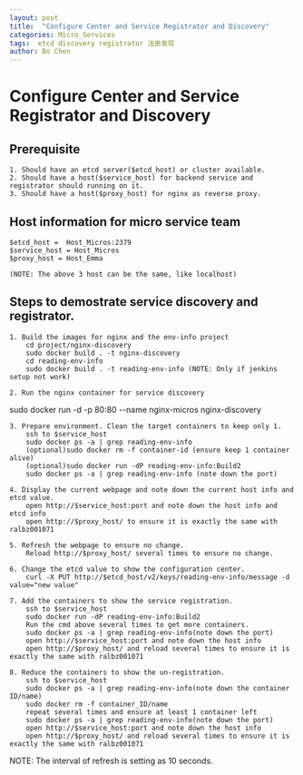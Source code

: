 ```yaml
---
layout: post
title:  "Configure Center and Service Registrator and Discovery"
categories: Micro_Services
tags:  etcd discovery registrator 注册发现
author: Bo Chen
---
```

# Configure Center and Service Registrator and Discovery

## Prerequisite

    1. Should have an etcd server($etcd_host) or cluster available.		
    2. Should have a host($service_host) for backend service and registrator should running on it.	
    3. Should have a host($proxy_host) for nginx as reverse proxy.

## Host information for micro service team

    $etcd_host =  Host_Micros:2379
    $service_host = Host_Micros
    $proxy_host = Host_Emma

    (NOTE: The above 3 host can be the same, like localhost)

## Steps to demostrate service discovery and registrator.

    1. Build the images for nginx and the env-info project  
        cd project/nginx-discovery
        sudo docker build . -t nginx-discovery  
        cd reading-env-info
        sudo docker build . -t reading-env-info (NOTE: Only if jenkins setup not work)

    2. Run the nginx container for service discovery
sudo docker run -d -p 80:80 --name nginx-micros nginx-discovery

    3. Prepare environment. Clean the target containers to keep only 1.
        ssh to $service_host
        sudo docker ps -a | grep reading-env-info
        (optional)sudo docker rm -f container-id (ensure keep 1 container alive)
        (optional)sudo docker run -dP reading-env-info:Build2
        sudo docker ps -a | grep reading-env-info (note down the port)

    4. Display the current webpage and note down the current host info and etcd value.
        open http://$service_host:port and note down the host info and etcd info
        open http://$proxy_host/ to ensure it is exactly the same with ralbz001071

    5. Refresh the webpage to ensure no change.
        Reload http://$proxy_host/ several times to ensure no change.

    6. Change the etcd value to show the configuration center.
        curl -X PUT http://$etcd_host/v2/keys/reading-env-info/message -d value="new value"

    7. Add the containers to show the service registration.
        ssh to $service_host
        sudo docker run -dP reading-env-info:Build2
        Run the cmd above several times to get more containers.
        sudo docker ps -a | grep reading-env-info(note down the port)
        open http://$service_host:port and note down the host info
        open http://$proxy_host/ and reload several times to ensure it is exactly the same with ralbz001071

    8. Reduce the containers to show the un-registration.
        ssh to $service_host
        sudo docker ps -a | grep reading-env-info(note down the container ID/name)
        sudo docker rm -f container_ID/name
        repeat several times and ensure at least 1 container left
        sudo docker ps -a | grep reading-env-info(note down the port)
        open http://$service_host:port and note down the host info
        open http://$proxy_host/ and reload several times to ensure it is exactly the same with ralbz001071

NOTE: The interval of refresh is setting as 10 seconds.